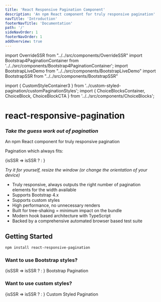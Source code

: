 ```yaml
---
title: 'React Responsive Pagination Component'
description: 'An npm React component for truly responsive pagination'
navTitle: 'Introduction'
footerNavTitle: 'Documentation'
path: '/'
sideNavOrder: 1
footerNavOrder: 1
addOverview: true
---
```


import OverrideSSR from "../../src/components/OverrideSSR"
import Bootstrap4PaginationContainer from '../../src/components/Bootstrap4PaginationContainer';
import BootstrapLiveDemo from "../../src/components/BootstrapLiveDemo"
import BootstrapSSR from "../../src/components/BootstrapSSR"

import { CustomStyleContainer3 } from '../custom-styled-pagination/customPaginationStyles';
import { ChoiceBlocksContainer, ChoiceBlock, ChoiceBlockCTA } from '../../src/components/ChoiceBlocks';

# react-responsive-pagination

### _Take the guess work out of pagination_

An npm React component for truly responsive pagination

Pagination which always fits:

<Bootstrap4PaginationContainer noBorder>
<OverrideSSR>
{isSSR => isSSR ? <BootstrapSSR /> : <BootstrapLiveDemo />}
</OverrideSSR>
</Bootstrap4PaginationContainer>

_Try it for yourself, resize the window (or change the orientation of your device)_

<TickList>

- Truly responsive, always outputs the right number of pagination elements for the width available
- Supports Bootstrap 4.x
- Supports custom styles
- High performance, no unnecessary renders
- Built for tree-shaking = minimum impact on the bundle
- Modern hook based architecture with TypeScript
- Backed by a comprehensive automated browser based test suite

</TickList>

## Getting Started

```bash
npm install react-responsive-pagination
```

<ChoiceBlocksContainer>
<ChoiceBlock>

### Want to use Bootstrap styles?

<Bootstrap4PaginationContainer noBorder>
<OverrideSSR>
{isSSR => isSSR ? <BootstrapSSR /> : <BootstrapLiveDemo totalPages={4} />}
</OverrideSSR>
</Bootstrap4PaginationContainer>
<ChoiceBlockCTA>
<CTALink to="/bootstrap-pagination">Bootstrap Pagination</CTALink>
</ChoiceBlockCTA>
</ChoiceBlock>
<ChoiceBlock>

### Want to use custom styles?

<CustomStyleContainer3 noBorder>
<OverrideSSR>
{isSSR => isSSR ? <BootstrapSSR /> : <BootstrapLiveDemo totalPages={4} />}
</OverrideSSR>
</CustomStyleContainer3>
<ChoiceBlockCTA>
<CTALink to="/custom-styled-pagination">Custom Styled Pagination</CTALink>
</ChoiceBlockCTA>
</ChoiceBlock>
</ChoiceBlocksContainer>
